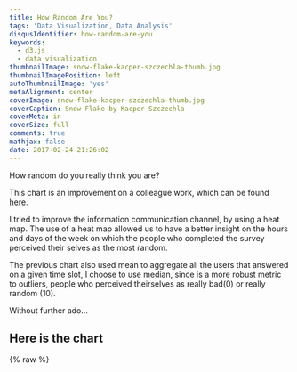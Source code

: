 ```yaml
---
title: How Random Are You?
tags: 'Data Visualization, Data Analysis'
disqusIdentifier: how-random-are-you
keywords:
  - d3.js
  - data visualization
thumbnailImage: snow-flake-kacper-szczechla-thumb.jpg
thumbnailImagePosition: left
autoThumbnailImage: 'yes'
metaAlignment: center
coverImage: snow-flake-kacper-szczechla-thumb.jpg
coverCaption: Snow Flake by Kacper Szczechla
coverMeta: in
coverSize: full
comments: true
mathjax: false
date: 2017-02-24 21:26:02
---
```

How random do you really think you are?

<!-- more -->

This chart is an improvement on a colleague work, which can be found [here](https://arthurgca.github.io/visualizacaodados/#).

I tried to improve the information communication channel, by using a heat map.
The use of a heat map allowed us to have a better insight on the hours and days of the week on which the people who completed the survey perceived their selves as the most random.

The previous chart also used mean to aggregate all the users that answered on a given time slot, I choose to use median, since is a more robust metric to outliers, people who perceived theirselves as really bad(0) or really random (10).

Without further ado...

## Here is the chart

{% raw %}
<style>
  rect.bordered {
    stroke: #E6E6E6;
    stroke-width:2px;
  }

  text.mono {
    font-size: 9pt;
    font-family: Consolas, courier;
    fill: #aaa;
  }

  text.axis-workweek {
    fill: #000;
  }

  text.axis-worktime {
    fill: #000;
  }
</style>
<script src="http://d3js.org/d3.v3.js"></script>

<div id="chart"></div>
    <script type="text/javascript">
      var margin = { top: 50, right: 0, bottom: 100, left: 30 },
          width = 740 - margin.left - margin.right,
          height = 400 - margin.top - margin.bottom,
          gridSize = Math.floor(width / 24),
          legendElementWidth = gridSize*2,
          buckets = 9,
          colors = ["#ffffd9","#edf8b1","#c7e9b4","#7fcdbb","#41b6c4","#1d91c0","#225ea8","#253494","#081d58"], // alternatively colorbrewer.YlGnBu[9]
          days = ["Mo", "Tu", "We", "Th", "Fr", "Sa", "Su"],
          times = ["12p", "1a", "2a", "3a", "4a", "5a", "6a", "7a", "8a", "9a", "10a", "11a", "12a", "1p", "2p", "3p", "4p", "5p", "6p", "7p", "8p", "9p", "10p", "11p"];
          datasets = "data.tsv";

      var svg = d3.select("#chart").append("svg")
          .attr("width", width + margin.left + margin.right)
          .attr("height", height + margin.top + margin.bottom)
          .append("g")
          .attr("transform", "translate(" + margin.left + "," + margin.top + ")");

      var dayLabels = svg.selectAll(".dayLabel")
          .data(days)
          .enter().append("text")
            .text(function (d) { return d; })
            .attr("x", 0)
            .attr("y", function (d, i) { return i * gridSize; })
            .style("text-anchor", "end")
            .attr("transform", "translate(-6," + gridSize / 1.5 + ")")
            .attr("class", function (d, i) { return ((i >= 0 && i <= 4) ? "dayLabel mono axis axis-workweek" : "dayLabel mono axis"); });

      var timeLabels = svg.selectAll(".timeLabel")
          .data(times)
          .enter().append("text")
            .text(function(d) { return d; })
            .attr("x", function(d, i) { return i * gridSize; })
            .attr("y", 0)
            .style("text-anchor", "middle")
            .attr("transform", "translate(" + gridSize / 2 + ", -6)")
            .attr("class", function(d, i) { return ((i >= 7 && i <= 18) ? "timeLabel mono axis axis-worktime" : "timeLabel mono axis"); });

      var heatmapChart = function(tsvFile) {
        d3.tsv(tsvFile,
        function(d) {
          return {
            day: +d.day,
            hour: +d.hour,
            value: +d.value
          };
        },
        function(error, data) {
          var colorScale = d3.scale.quantile()
              .domain([0, buckets - 1, d3.max(data, function (d) { return d.value; })])
              .range(colors);

          var cards = svg.selectAll(".hour")
              .data(data, function(d) {return d.day+':'+d.hour;});

          cards.append("title");

          cards.enter().append("rect")
              .attr("x", function(d) {return (d.hour) * gridSize; })
              .attr("y", function(d) { return (d.day) * gridSize; })
              .attr("rx", 4)
              .attr("ry", 4)
              .attr("class", "hour bordered")
              .attr("width", gridSize)
              .attr("height", gridSize)
              .style("fill", colors[0]);

          cards.transition().duration(1000)
              .style("fill", function(d) { return colorScale(d.value); });

          cards.select("title").text(function(d) { return d.value; });

          cards.exit().remove();

          console.log([].concat(colorScale.quantiles()))
          var legend = svg.selectAll(".legend")
              .data([].concat(colorScale.quantiles()), function(d) {console.log(d); return d; });

          legend.enter().append("g")
              .attr("class", "legend");

          legend.append("rect")
            .attr("x", function(d, i) { return legendElementWidth * i; })
            .attr("y", height)
            .attr("width", legendElementWidth)
            .attr("height", gridSize / 2)
            .style("fill", function(d, i) { return colors[i]; });

          legend.append("text")
            .attr("class", "mono")
            .text(function(d) {return "≥ " + +d.toFixed(1); })
            .attr("x", function(d, i) { return legendElementWidth * i; })
            .attr("y", height + gridSize);

          legend.exit().remove();

        });
      };

      heatmapChart(datasets);
    </script>
    {% endraw %}     


## Insights

What this visualization tell us, is that first we probably have more people answering the form on Thursday; Second, it tell us that the majority of people tend to think that they are not that random.

We need more data, specially data from different days of the week, but we can see from the visualization that we probably don't have a great correlation between day of the week/hour and how random a person perceive itself.
